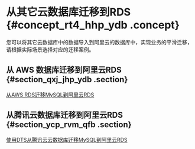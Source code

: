 # 从其它云数据库迁移到RDS {#concept_rt4_hhp_ydb .concept}

您可以将其它云数据库中的数据导入到阿里云的数据库中，实现业务的平滑迁移，请根据实际场景选择对应的迁移案例。

## 从 AWS 数据库迁移到阿里云RDS {#section_qxj_jhp_ydb .section}

[从AWS RDS迁移MySQL到阿里云RDS](https://help.aliyun.com/document_detail/52555.html)

## 从腾讯云数据库迁移到阿里云RDS {#section_ycp_rvm_qfb .section}

[使用DTS从腾讯云云数据库迁移MySQL到阿里云RDS](https://help.aliyun.com/document_detail/52904.html)

